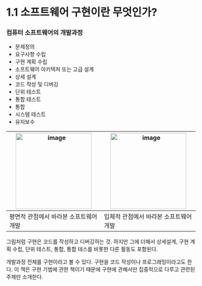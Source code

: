 # 1.1 소프트웨어 구현이란 무엇인가?

### 컴퓨터 소프트웨어의 개발과정
- 문제정의
- 요구사항 수립
- 구현 계획 수립
- 소프트웨어 아키텍처 또는 고급 설계
- 상세 설계
- 코드 작성 및 디버깅
- 단위 테스트
- 통합 테스트
- 통합
- 시스템 테스트
- 유지보수


| <img width="202" alt="image" src="https://user-images.githubusercontent.com/105579811/230704580-4698e028-500b-4f16-acfb-f7a4963c860c.jpeg"> | <img width="202" alt="image" src="https://user-images.githubusercontent.com/105579811/230705473-435b94a7-aba5-448c-869f-2e3f336a015e.jpeg"> |
|--------------------------------------------------------------------------------------------------------------------------------------------|--------------------------------------------------------------------------------------------------------------------------------------------|
| 평면적 관점에서 바라본 소프트웨어 개발                                                                                                                      | 입체적 관점에서 바라본 소프트웨어 개발                                                                                                                      |

그림처럼 구현은 코드를 작성하고 디버깅하는 것. 하지만 그에 더해서 상세설계, 구현 계획 수립, 단위 테스트, 통합, 통합 테스를 비롯한 다른 활동도 포함된다.

개발과정 전체를 구현이라고 볼 수 있다. 구현을 코드 작성이나 프로그래밍이라고도 한다.
이 책은 구현 기법에 관한 책이기 때문에 구현에 관해서만 집중적으로 다루고 관련된 주제만 소개한다.